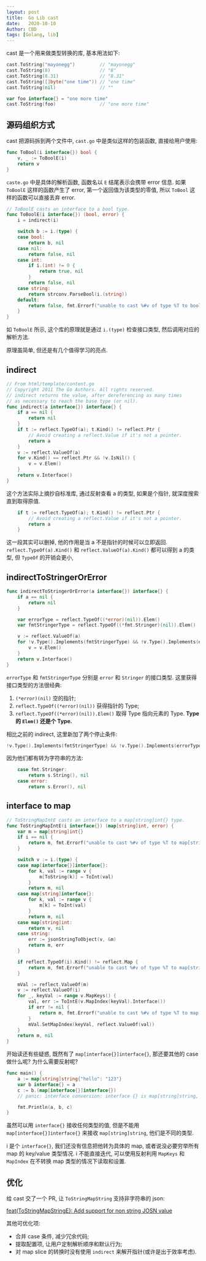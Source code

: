 ```yaml
---
layout: post
title:  Go Lib cast
date:   2020-10-10
Author: CBD
tags: [Golang, lib]
---
```


cast 是一个用来做类型转换的库, 基本用法如下:

```go
cast.ToString("mayonegg")         // "mayonegg"
cast.ToString(8)                  // "8"
cast.ToString(8.31)               // "8.31"
cast.ToString([]byte("one time")) // "one time"
cast.ToString(nil)                // ""

var foo interface{} = "one more time"
cast.ToString(foo)                // "one more time"

```

## 源码组织方式

cast 把源码拆到两个文件中, `cast.go` 中是类似这样的包装函数, 直接给用户使用:

```go
func ToBool(i interface{}) bool {
	v, _ := ToBoolE(i)
	return v
}
```

`caste.go` 中是具体的解析函数, 函数名以 `E` 结尾表示会携带 error 信息.
如果 `ToBoolE` 这样的函数产生了 error, 第一个返回值为该类型的零值, 所以 `ToBool` 这样的函数可以直接丢弃 error.

```go
// ToBoolE casts an interface to a bool type.
func ToBoolE(i interface{}) (bool, error) {
	i = indirect(i)

	switch b := i.(type) {
	case bool:
		return b, nil
	case nil:
		return false, nil
	case int:
		if i.(int) != 0 {
			return true, nil
		}
		return false, nil
	case string:
		return strconv.ParseBool(i.(string))
	default:
		return false, fmt.Errorf("unable to cast %#v of type %T to bool", i, i)
	}
}
```

如 `ToBoolE` 所示, 这个库的原理就是通过 `i.(type)` 检查接口类型, 然后调用对应的解析方法.

原理虽简单, 但还是有几个值得学习的亮点.

## indirect

```go
// From html/template/content.go
// Copyright 2011 The Go Authors. All rights reserved.
// indirect returns the value, after dereferencing as many times
// as necessary to reach the base type (or nil).
func indirect(a interface{}) interface{} {
	if a == nil {
		return nil
	}
	if t := reflect.TypeOf(a); t.Kind() != reflect.Ptr {
		// Avoid creating a reflect.Value if it's not a pointer.
		return a
	}
	v := reflect.ValueOf(a)
	for v.Kind() == reflect.Ptr && !v.IsNil() {
		v = v.Elem()
	}
	return v.Interface()
}
```

这个方法实际上摘抄自标准库, 通过反射查看 a 的类型, 如果是个指针, 就深度搜索直到取得原值.

```go
	if t := reflect.TypeOf(a); t.Kind() != reflect.Ptr {
		// Avoid creating a reflect.Value if it's not a pointer.
		return a
	}
```

这一段其实可以删掉, 他的作用是当 a 不是指针的时候可以立即返回.
`reflect.TypeOf(a).Kind()` 和 `reflect.ValueOf(a).Kind()` 都可以得到 a 的类型, 但 `TypeOf` 的开销会更小,

## indirectToStringerOrError

```go
func indirectToStringerOrError(a interface{}) interface{} {
	if a == nil {
		return nil
	}

	var errorType = reflect.TypeOf((*error)(nil)).Elem()
	var fmtStringerType = reflect.TypeOf((*fmt.Stringer)(nil)).Elem()

	v := reflect.ValueOf(a)
	for !v.Type().Implements(fmtStringerType) && !v.Type().Implements(errorType) && v.Kind() == reflect.Ptr && !v.IsNil() {
		v = v.Elem()
	}
	return v.Interface()
}
```

`errorType` 和 `fmtStringerType` 分别是 `error` 和 `Stringer` 的接口类型. 这里获得接口类型的方法很经典:

1. `(*error)(nil)` 空的指针;
2. `reflect.TypeOf((*error)(nil))` 获得指针的 Type;
3. `reflect.TypeOf((*error)(nil)).Elem()` 取得 Type 指向元素的 Type. **Type 的 `Elem()` 还是个 Type.**

相比之前的 indirect, 这里新加了两个停止条件:

```go
!v.Type().Implements(fmtStringerType) && !v.Type().Implements(errorType)
```

因为他们都有转为字符串的方法:

```go
	case fmt.Stringer:
		return s.String(), nil
	case error:
		return s.Error(), nil
```

## interface to map

```go
// ToStringMapIntE casts an interface to a map[string]int{} type.
func ToStringMapIntE(i interface{}) (map[string]int, error) {
	var m = map[string]int{}
	if i == nil {
		return m, fmt.Errorf("unable to cast %#v of type %T to map[string]int", i, i)
	}

	switch v := i.(type) {
	case map[interface{}]interface{}:
		for k, val := range v {
			m[ToString(k)] = ToInt(val)
		}
		return m, nil
	case map[string]interface{}:
		for k, val := range v {
			m[k] = ToInt(val)
		}
		return m, nil
	case map[string]int:
		return v, nil
	case string:
		err := jsonStringToObject(v, &m)
		return m, err
	}

	if reflect.TypeOf(i).Kind() != reflect.Map {
		return m, fmt.Errorf("unable to cast %#v of type %T to map[string]int", i, i)
	}

	mVal := reflect.ValueOf(m)
	v := reflect.ValueOf(i)
	for _, keyVal := range v.MapKeys() {
		val, err := ToIntE(v.MapIndex(keyVal).Interface())
		if err != nil {
			return m, fmt.Errorf("unable to cast %#v of type %T to map[string]int", i, i)
		}
		mVal.SetMapIndex(keyVal, reflect.ValueOf(val))
	}
	return m, nil
}
```

开始读还有些疑惑, 既然有了 `map[interface{}]interface{}`, 那还要其他的 case 做什么呢? 为什么需要反射呢?

```go
func main() {
	a := map[string]string{"hello": "123"}
	var b interface{} = a
	c := b.(map[interface{}]interface{})
	// panic: interface conversion: interface {} is map[string]string, not map[interface {}]interface {}

	fmt.Println(a, b, c)
}
```

虽然可以用 `interface{}` 接收任何类型的值, 但是不能用 `map[interface{}]interface{}` 来接收 `map[string]string`, 他们是不同的类型.

i 是个 `interface{}`, 我们还没有信息把他转为具体的 map, 或者说没必要穷举所有 map 的 key/value 类型情况.
i 不能直接迭代, 可以使用反射利用 `MapKeys` 和 `MapIndex` 在不转换 map 类型的情况下读取和设置.

## 优化

给 cast 交了一个 PR, 让 `ToStringMapString` 支持非字符串的 json:

[feat(ToStringMapStringE): Add support for non string JOSN value](https://github.com/spf13/cast/pull/104)

其他可优化项:

* 合并 case 条件, 减少冗余代码;
* 提取配置项, 让用户定制解析顺序和默认行为;
* 对 map slice 的转换时没有使用 `indirect` 来解开指针(或许是出于效率考虑).
